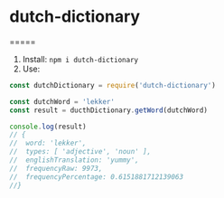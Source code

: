 # dutch-dictionary
=====
1. Install: `npm i dutch-dictionary`
2. Use:
```javascript
const dutchDictionary = require('dutch-dictionary')

const dutchWord = 'lekker'
const result = ducthDictionary.getWord(dutchWord)

console.log(result)
// {
//  word: 'lekker',
//  types: [ 'adjective', 'noun' ],
//  englishTranslation: 'yummy',
//  frequencyRaw: 9973,
//  frequencyPercentage: 0.6151881712139063
//}
```
